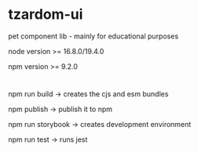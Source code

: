 # tzardom-ui

pet component lib - mainly for educational purposes

node version >= 16.8.0/19.4.0

npm version >= 9.2.0

#

npm run build -> creates the cjs and esm bundles

npm publish -> publish it to npm

npm run storybook -> creates development environment

npm run test -> runs jest

